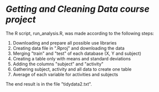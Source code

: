 # *Getting and Cleaning Data course project*
The R script, run_analysis.R, was made according to the following steps:

1. Downloading and prepare all possible use libraries 
2. Creating data file in ".Rproj" and downloading the data
3. Merging "train" and "test" of each database (X, Y and subject)   
4. Creating a table only with means and standard deviations
5. Adding the columns "subject" and "activity"
6. Gathering subject, activity and all data to create one table
7. Average of each variable for activities and subjects

The end result is in the file "tidydata2.txt".
